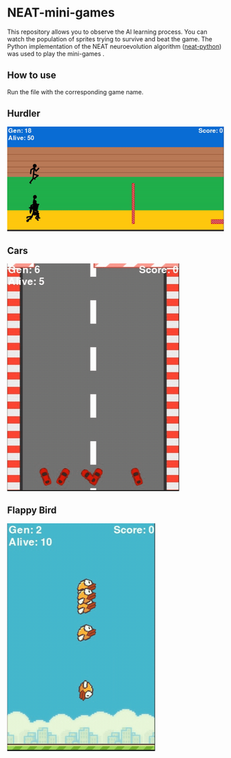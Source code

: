 # NEAT-mini-games
This repository allows you to observe the AI learning process. You can watch the population of sprites trying to survive and beat the game. The Python implementation of the NEAT neuroevolution algorithm ([neat-python](https://github.com/CodeReclaimers/neat-python)) was used to play the mini-games .


## How to use
Run the file with the corresponding game name.


## Hurdler

<img src="/_/hurdler.gif"  />


## Cars

<img src="/_/microcars.gif"  />


## Flappy Bird

<img src="/_/flappy.gif" />



